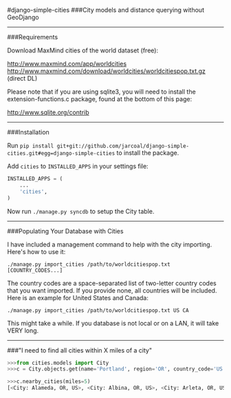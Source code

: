 #django-simple-cities
###City models and distance querying without GeoDjango

----

###Requirements

Download MaxMind cities of the world dataset (free):

http://www.maxmind.com/app/worldcities
http://www.maxmind.com/download/worldcities/worldcitiespop.txt.gz (direct DL)

Please note that if you are using sqlite3, you will need to install the extension-functions.c package, found at the bottom of this page:

http://www.sqlite.org/contrib

----

###Installation

Run ```pip install git+git://github.com/jarcoal/django-simple-cities.git#egg=django-simple-cities``` to install the package.

Add ```cities``` to ```INSTALLED_APPS``` in your settings file:

```python
INSTALLED_APPS = (
	...
	'cities',
)
```

Now run ```./manage.py syncdb``` to setup the City table.

----

###Populating Your Database with Cities

I have included a management command to help with the city importing.  Here's how to use it:

```./manage.py import_cities /path/to/worldcitiespop.txt [COUNTRY_CODES...]```

The country codes are a space-separated list of two-letter country codes that you want imported.  If you provide none, all countries will be included.  Here is an example for United States and Canada:

```./manage.py import_cities /path/to/worldcitiespop.txt US CA```

This might take a while.  If you database is not local or on a LAN, it will take VERY long.

----

###"I need to find all cities within X miles of a city"

```python
>>>from cities.models import City
>>>c = City.objects.get(name='Portland', region='OR', country_code='US')

>>>c.nearby_cities(miles=5)
[<City: Alameda, OR, US>, <City: Albina, OR, US>, <City: Arleta, OR, US>, ...]
```
